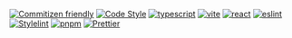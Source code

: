 [![Commitizen friendly](https://img.shields.io/badge/commitizen-friendly-brightgreen.svg)](http://commitizen.github.io/cz-cli/)
[![Code Style](https://badgen.net/badge/code%20style/airbnb/ff5a5f?icon=airbnb)](https://github.com/airbnb/javascript)
[![typescript](https://badges.aleen42.com/src/typescript.svg)](https://www.typescriptlang.org/)
[![vite](https://badges.aleen42.com/src/vitejs.svg)](https://vitejs.dev/)
[![react](https://badges.aleen42.com/src/react.svg)](https://beta.reactjs.org/)
[![eslint](https://img.shields.io/badge/Eslint-blue?logo=ESLint&labelColor=grey)](https://eslint.org/)
[![Stylelint](https://img.shields.io/badge/Stylelint-blue?logo=Stylelint&labelColor=grey)](https://stylelint.io/)
[![pnpm](https://img.shields.io/badge/pnpm-orange?logo=pnpm&labelColor=grey)](https://pnpm.io/)
[![Prettier](https://img.shields.io/badge/Prettier-ff69b4?logo=Prettier&labelColor=grey)](https://prettier.io/)
